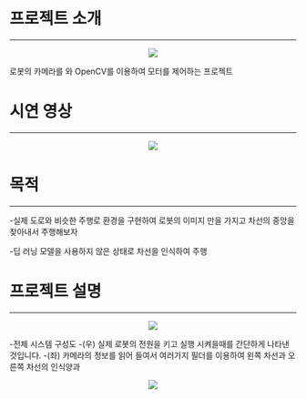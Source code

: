 # 프로젝트 소개
----------------------
<p align="center">
  <img src="https://github.com/addinedu-amr-2th/robo-reop-3/assets/117617384/a47b33db-8e67-4869-9070-062e9dd757f5">
</p>
로봇의 카메라를 와 OpenCV를 이용하여 모터를 제어하는 프로젝트

# 시연 영상
---------------------------
<p align="center">
  <img src="https://github.com/addinedu-amr-2th/robo-reop-3/assets/117617384/1d556166-901f-4862-bec8-a2010ec72a7f">
</p>

# 목적
-------------------------
-실제 도로와 비슷한 주행로 환경을 구현하여 로봇의 이미지 만을 가지고 차선의 중앙을 찾아내서 주행해보자



-딥 러닝 모델을 사용하지 않은 상태로 차선을 인식하여 주행

# 프로젝트 설명
--------------
<p align="center">
  <img src="https://github.com/addinedu-amr-2th/robo-reop-3/assets/117617384/f721a075-a70f-4dd3-b18c-a030ef72f12b">
</p>

-전체 시스템 구성도
  -(우) 실제 로봇의 전원을 키고 실행 시켜을때를 간단하게 나타낸 것입니다.
  -(좌) 카메라의 정보를 읽어 들여서 여러가지 필더를 이용하여 왼쪽 차선과 오른쪽 차선의 인식양과 
  
<p align="center">
  <img src="https://github.com/addinedu-amr-2th/robo-reop-3/assets/117617384/882cfd3d-dabb-4db8-aaa5-4d060b2162e2">
</p>
